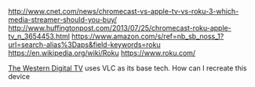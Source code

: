 
<!--
-->

http://www.cnet.com/news/chromecast-vs-apple-tv-vs-roku-3-which-media-streamer-should-you-buy/
http://www.huffingtonpost.com/2013/07/25/chromecast-roku-apple-tv_n_3654453.html
https://www.amazon.com/s/ref=nb_sb_noss_1?url=search-alias%3Daps&field-keywords=roku
https://en.wikipedia.org/wiki/Roku
https://www.roku.com/


[The Western Digital TV]( http://www.cnet.com/products/western-digital-wd-tv-media-player-2014/ )
uses VLC as its base tech.
How can I recreate this device


<!-- vim: set autoindent expandtab sw=4 syntax=markdown: -->
